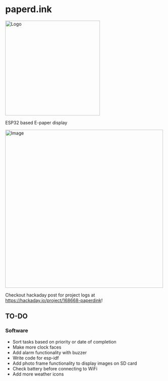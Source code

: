 # paperd.ink

<img src="https://rgujju.github.io/paperdink/images/paperd_ink.svg" alt="Logo" width="300px">

ESP32 based E-paper display

<img src="https://rgujju.github.io/paperdink/images/abstract_clock_side_image.png" alt="Image" width="500px">

Checkout hackaday post for project logs at https://hackaday.io/project/168668-paperdink!

## TO-DO
### Software
- Sort tasks based on priority or date of completion
- Make more clock faces
- Add alarm functionality with buzzer
- Write code for esp-idf
- Add photo frame functionality to display images on SD card
- Check battery before connecting to WiFi
- Add more weather icons
